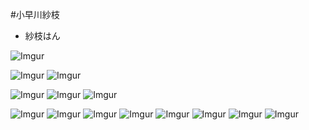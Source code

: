 #小早川紗枝
* 紗枝はん

![Imgur](http://i.imgur.com/ur7kAwZ.png)


![Imgur](http://i.imgur.com/9jKLoDf.jpg)
![Imgur](http://i.imgur.com/O2F4XKh.jpg)

![Imgur](http://i.imgur.com/yHBe7gu.jpg)
![Imgur](http://i.imgur.com/MUseutF.jpg)
![Imgur](http://i.imgur.com/GJc4Fgb.png)

![Imgur](http://i.imgur.com/r82NzeO.png)
![Imgur](http://i.imgur.com/feHs5ho.jpg)
![Imgur](http://i.imgur.com/UkK9nt5.jpg)
![Imgur](http://i.imgur.com/4NnKx5W.jpg)
![Imgur](http://i.imgur.com/sYY7QE6.jpg)
![Imgur](http://i.imgur.com/SjXJEjf.jpg)
![Imgur](http://i.imgur.com/ckTcMfZ.png)
![Imgur](http://i.imgur.com/uv7lCux.png)


